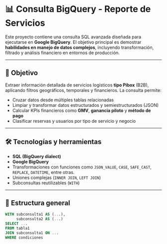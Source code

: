 # 📊 Consulta BigQuery - Reporte de Servicios

Este proyecto contiene una consulta SQL avanzada diseñada para ejecutarse en **Google BigQuery**. El objetivo principal es demostrar **habilidades en manejo de datos complejos**, incluyendo transformación, filtrado y análisis financiero en entornos de producción.

---

## 🧠 Objetivo

Extraer información detallada de servicios logísticos **tipo Pibox** (B2B), aplicando filtros geográficos, temporales y financieros. La consulta permite:

- Cruzar datos desde múltiples tablas relacionadas
- Limpiar y transformar datos estructurados y semiestructurados (JSON)
- Calcular KPIs financieros como **GMV**, **ganancia piloto** y **método de pago**
- Clasificar reservas y usuarios por tipo de servicio y negocio

---

## 🛠️ Tecnologías y herramientas

- **SQL (BigQuery dialect)**
- **Google BigQuery**
- Transformaciones con funciones como `JSON_VALUE`, `CASE`, `SAFE_CAST`, `REPLACE`, `DATETIME`, entre otras.
- Uniones complejas (`INNER JOIN`, `LEFT JOIN`)
- Subconsultas reutilizables (`WITH`)

---

## 🧩 Estructura general

```sql
WITH subconsulta1 AS (...),
     subconsulta2 AS (...)
SELECT ...
FROM tabla1
JOIN subconsulta1 ON ...
WHERE condiciones

